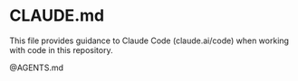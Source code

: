 # CLAUDE.md

This file provides guidance to Claude Code (claude.ai/code) when working with code in this repository.

@AGENTS.md